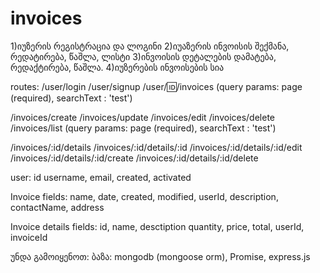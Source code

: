 # invoices

1)იუზერის რეგისტრაცია და ლოგინი
2)იუაზერის ინვოისის შექმანა, რედატირება, წაშლა, ლისტი
3)ინვოისის დეტალების დამატება, რედაქტირება, წაშლა.
4)იუზერების ინვოისების სია

routes:
/user/login
/user/signup
/user/:id:/invoices (query params: page (required), searchText : 'test')

/invoices/create
/invoices/update
/invoices/edit
/invoices/delete
/invoices/list (query params: page (required), searchText : 'test')

/invoices/:id/details
/invoices/:id/details/:id
/invoices/:id/details/:id/edit
/invoices/:id/details/:id/create
/invoices/:id/details/:id/delete

user:
id
username,
email,
created,
activated


Invoice fields:
name,
date,
created,
modified,
userId,
description,
contactName,
address

Invoice details fields:
id,
name,
desctiption
quantity,
price,
total,
userId,
invoiceId


უნდა გამოიყენოთ:
ბაზა: mongodb (mongoose orm),
Promise,
express.js

